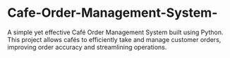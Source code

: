 # Cafe-Order-Management-System-
A simple yet effective Café Order Management System built using Python. This project allows cafés to efficiently take and manage customer orders, improving order accuracy and streamlining operations.
